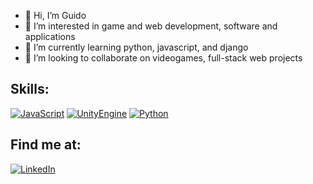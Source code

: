 - 👋 Hi, I’m Guido
- 👀 I’m interested in game and web development, software and applications
- 🌱 I’m currently learning python, javascript, and django
- 💞️ I’m looking to collaborate on videogames, full-stack web projects

<!---
GuidoFrassetti/GuidoFrassetti is a ✨ special ✨ repository because its `README.md` (this file) appears on your GitHub profile.
You can click the Preview link to take a look at your changes.
--->
## Skills:
[![JavaScript](https://img.shields.io/badge/JavaScript-F7DF1E?style=for-the-badge&logo=javascript&logoColor=white&labelColor=101010)]()
[![UnityEngine](https://img.shields.io/badge/Unity-999999?style=for-the-badge&logo=unity&logoColor=white&labelColor=101010)]()
[![Python](https://img.shields.io/badge/Python-007396?style=for-the-badge&logo=python&logoColor=white&labelColor=101010)]()

## Find me at:
 
[![LinkedIn](https://img.shields.io/badge/LinkedIn-Guido_Frassetti-0077B5?style=for-the-badge&logo=linkedin&logoColor=white&labelColor=101010)](https://www.linkedin.com/in/guido-fr-930004204/)

